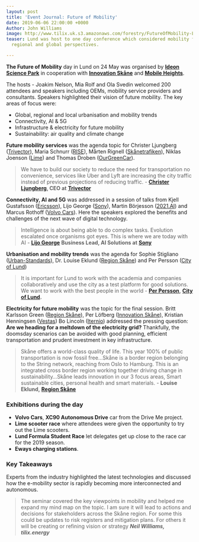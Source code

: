 ```yaml
---
layout: post
title: 'Event Journal: Future of Mobility'
date: 2019-06-06 22:00:00 +0000
Author: John Williams
image: http://www.tilix.uk.s3.amazonaws.com/forestry/FutureOfMobility-Lund.jpg
teaser: Lund was host to one day conference which considered mobility from local,
  regional and global perspectives.

---
```

**The Future of Mobility** day in Lund on 24 May was organised by [**Ideon Science Park**](https://ideon.se/) in cooperation with [**Innovation Skåne**](http://www.innovationskane.com/sv/) and [**Mobile Heights**](https://mobileheights.org/).

The hosts - Joakim Nelson, Mia Rolf and Ola Svedin welcomed 200 attendees and speakers including OEMs, mobility service providers and consultants. Speakers highlighted their vision of future mobility. The key areas of focus were:

* Global, regional and local urbanisation and mobility trends
* Connectivity, AI & 5G
* Infrastructure & electricity for future mobility
* Sustainability: air quality and climate change

**Future mobility services** was the agenda topic for Christer Ljungberg ([Trivector](https://www.trivector.se/)), Maria Schnurr ([RISE](https://www.ri.se/sv)), Mårten Rignell ([Skånetrafiken](https://www.skanetrafiken.se/)), Niklas Joenson ([Lime](https://www.li.me/)) and Thomas Droben ([OurGreenCar](https://ourgreencar.se/)).

> We have to build our society to reduce the need for transportation no convenience, services like Uber and Lyft are increasing the city traffic instead of previous projections of reducing traffic. - [**Christer Ljungberg**](https://www.linkedin.com/in/christerljungberg/)**, CEO at** [**Trivector**](https://www.trivector.se/)

**Connectivity, AI and 5G** was addressed in a session of talks from Kjell Gustafsson ([Ericsson](https://www.ericsson.com/en)), Lijo George ([Sony](https://www.sony.com/)), Martin Börjesson ([2021.AI](https://2021.ai/)) and Marcus Rothoff ([Volvo Cars](https://www.volvocars.com/)). Here the speakers explored the benefits and challenges of the next wave of digital technology.

> Intelligence is about being able to do complex tasks. Evolution escalated once organisms got eyes. This is where we are today with AI - [**Lijo George**](https://www.linkedin.com/in/georgelijothomas/) **Business Lead, AI Solutions at** [**Sony**](https://www.sony.com/ )

**Urbanisation and mobility trends** was the agenda for Sophie Stigliano ([Urban-Standards](https://www.urban-standards.com/)), Dr. Louise Eklund ([Region Skåne](https://www.skane.se/en/)) and Per Persson ([City of Lund](https://www.lund.se/#/))

> It is important for Lund to work with the academia and companies collaboratively and use the city as a test platform for good solutions. We want to work with the best people in the world - [**Per Persson**](https://www.linkedin.com/in/per-persson-38a39050/)**,** [**City of Lund**](https://www.lund.se/.)**.**

**Electricity for future mobility** was the topic for the final session.  Britt Karlsson Green ([Region Skåne](https://www.skane.se/en/)), Per Löfberg ([Innovation Skåne](http://www.innovationskane.com/sv/)), Kristian Henningsen ([Vestas](https://www.vestas.com/)) Bo Lincoln ([Iternio](https://iternio.com/)) addressed the pressing question: **Are we heading for a meltdown of the electricity grid?** Thankfully, the doomsday scenarios can be avoided with good planning, efficient transportation and prudent investment in key infrastructure.

> Skåne offers a world-class quality of life. This year 100% of public transportation is now fossil free…Skåne is a border region belonging to the String network, reaching from Oslo to Hamburg. This is an integrated cross border region working together driving change in sustainability…Skåne leads innovation in our 3 focus areas, Smart sustainable cities, personal health and smart materials. - **Louise Eklund,** [**Region Skåne**](https://www.youtube.com/redirect?q=https%3A%2F%2Fwww.skane.se%2Fen%2F&event=video_description&v=57kIxMcC4yw&redir_token=-MN4fSnwzdS0_SbPtEPakOTlKTt8MTU2MjQyNDQ5NEAxNTYyMzM4MDk0)

### Exhibitions during the day

* **Volvo Cars**, **XC90 Autonomous Drive** car from the Drive Me project.
* **Lime scooter race** where attendees were given the opportunity to try out the Lime scooters.
* **Lund Formula Student Race** let delegates get up close to the race car for the 2019 season.
* **Eways charging stations**.

### **Key Takeaways**

Experts from the industry highlighted the latest technologies and discussed how the e-mobility sector is rapidly becoming more interconnected and autonomous.

> The seminar covered the key viewpoints in mobility and helped me expand my mind map on the topic. I am sure it will lead to actions and decisions for stakeholders across the Skåne region. For some this could be updates to risk registers and mitigation plans. For others it will be creating or refining vision or strategy  **_Neil Williams, tilix.energy_**